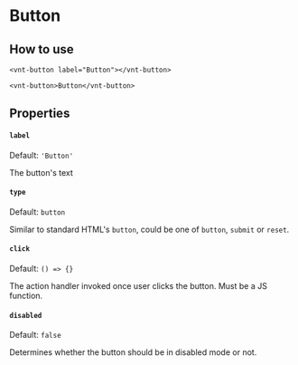 # Button

## How to use
```
<vnt-button label="Button"></vnt-button>

<vnt-button>Button</vnt-button>
```

## Properties
#### `label`
Default: `'Button'`

The button's text

#### `type`
Default: `button`

Similar to standard HTML's `button`, could be one of `button`, `submit` or `reset`.

#### `click`
Default: `() => {}`

The action handler invoked once user clicks the button. Must be a JS function.

#### `disabled`
Default: `false`

Determines whether the button should be in disabled mode or not.
